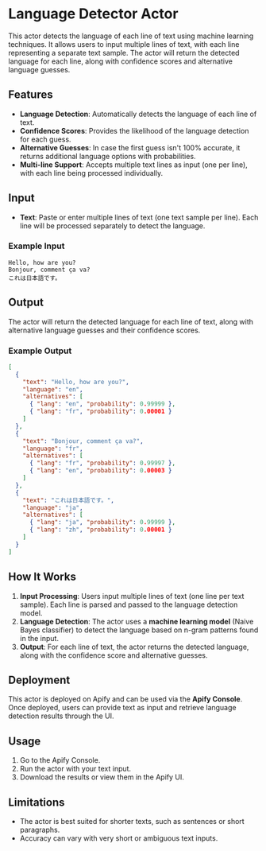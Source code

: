 # Language Detector Actor

This actor detects the language of each line of text using machine learning techniques. It allows users to input multiple lines of text, with each line representing a separate text sample. The actor will return the detected language for each line, along with confidence scores and alternative language guesses.

## Features

- **Language Detection**: Automatically detects the language of each line of text.
- **Confidence Scores**: Provides the likelihood of the language detection for each guess.
- **Alternative Guesses**: In case the first guess isn't 100% accurate, it returns additional language options with probabilities.
- **Multi-line Support**: Accepts multiple text lines as input (one per line), with each line being processed individually.

## Input

- **Text**: Paste or enter multiple lines of text (one text sample per line). Each line will be processed separately to detect the language.

### Example Input

```
Hello, how are you?
Bonjour, comment ça va?
これは日本語です。
```

## Output

The actor will return the detected language for each line of text, along with alternative language guesses and their confidence scores.

### Example Output

```json
[
  {
    "text": "Hello, how are you?",
    "language": "en",
    "alternatives": [
      { "lang": "en", "probability": 0.99999 },
      { "lang": "fr", "probability": 0.00001 }
    ]
  },
  {
    "text": "Bonjour, comment ça va?",
    "language": "fr",
    "alternatives": [
      { "lang": "fr", "probability": 0.99997 },
      { "lang": "en", "probability": 0.00003 }
    ]
  },
  {
    "text": "これは日本語です。",
    "language": "ja",
    "alternatives": [
      { "lang": "ja", "probability": 0.99999 },
      { "lang": "zh", "probability": 0.00001 }
    ]
  }
]
```

## How It Works

1. **Input Processing**: Users input multiple lines of text (one line per text sample). Each line is parsed and passed to the language detection model.
2. **Language Detection**: The actor uses a **machine learning model** (Naive Bayes classifier) to detect the language based on n-gram patterns found in the input.
3. **Output**: For each line of text, the actor returns the detected language, along with the confidence score and alternative guesses.

## Deployment

This actor is deployed on Apify and can be used via the **Apify Console**. Once deployed, users can provide text as input and retrieve language detection results through the UI.

## Usage

1. Go to the Apify Console.
2. Run the actor with your text input.
3. Download the results or view them in the Apify UI.

## Limitations

- The actor is best suited for shorter texts, such as sentences or short paragraphs.
- Accuracy can vary with very short or ambiguous text inputs.
